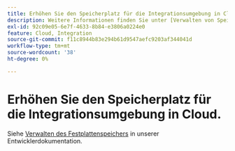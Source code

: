 ```yaml
---
title: Erhöhen Sie den Speicherplatz für die Integrationsumgebung in Cloud.
description: Weitere Informationen finden Sie unter [Verwalten von Speicherplatz](https://devdocs.magento.com/guides/v2.3/cloud/project/manage-disk-space.html) in unserer Entwicklerdokumentation.
exl-id: 92c09e05-6e7f-4633-8b84-e3806a0224e0
feature: Cloud, Integration
source-git-commit: f11c8944b83e294b61d9547aefc9203af344041d
workflow-type: tm+mt
source-wordcount: '38'
ht-degree: 0%

---
```


# Erhöhen Sie den Speicherplatz für die Integrationsumgebung in Cloud.

Siehe [Verwalten des Festplattenspeichers](https://devdocs.magento.com/guides/v2.3/cloud/project/manage-disk-space.html) in unserer Entwicklerdokumentation.
